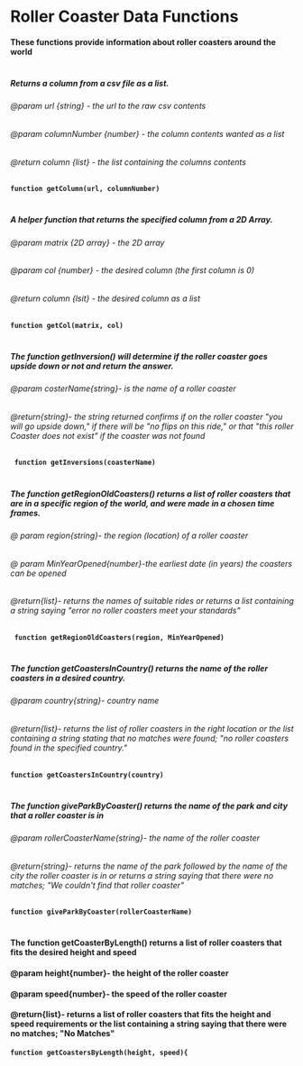 # Roller Coaster Data Functions
#### These functions provide information about roller coasters around the world

#
##### Returns a column from a csv file as a list.
###### @param url {string} - the url to the raw csv contents
###### @param columnNumber {number} - the column contents wanted as a list 
###### @return column {list} - the list containing the columns contents
**`function getColumn(url, columnNumber)`**
#

##### A helper function that returns the specified column from a 2D Array.
###### @param matrix {2D array} - the 2D array
###### @param col {number} - the desired column (the first column is 0)
###### @return column {lsit} - the desired column as a list
**`function getCol(matrix, col)`**
# 

##### The function getInversion() will determine if the roller coaster goes upside down or not and return the answer.
###### @param costerName{string}- is the name of a roller coaster
######  @return{string}- the string returned confirms if on the roller coaster "you will go upside down," if there will be "no flips on this ride," or that "this roller Coaster does not exist" if the coaster was not found
**` function getInversions(coasterName)`** 
# 

    

##### The function getRegionOldCoasters() returns a list of roller coasters that are in a specific region of the world, and were made in a chosen time frames.
###### @ param region{string}- the region (location) of a roller coaster
###### @ param MinYearOpened{number}-the earliest date (in years) the coasters can be opened
###### @return{list}- returns the names of suitable rides or returns a list containing a string saying "error no roller coasters meet your standards"
**` function getRegionOldCoasters(region, MinYearOpened)`** 
#

##### The function getCoastersInCountry() returns the name of the roller coasters in a desired country.
###### @param country{string}- country name
###### @return{list}- returns the list of roller coasters in the right location or the list containing a string stating that no matches were found; "no roller coasters found in the specified country."
**`function getCoastersInCountry(country)`** 
#


##### The function giveParkByCoaster() returns the name of the park and city that a roller coaster is in
###### @param rollerCoasterName{string}- the name of the roller coaster
###### @return{string}- returns the name of the park followed by the name of the city the roller coaster is in or returns  a string saying that there were no matches; "We couldn't find that roller coaster"
**`function giveParkByCoaster(rollerCoasterName)`**
#



#### The function getCoasterByLength() returns a list of roller coasters that fits the desired height and speed
#### @param height{number}- the height of the roller coaster 
#### @param speed{number}- the speed of the roller coaster
#### @return{list}- returns a list of roller coasters that fits the height and speed requirements or the list containing a string saying that there were no matches; "No Matches"
**`function getCoastersByLength(height, speed){`**





